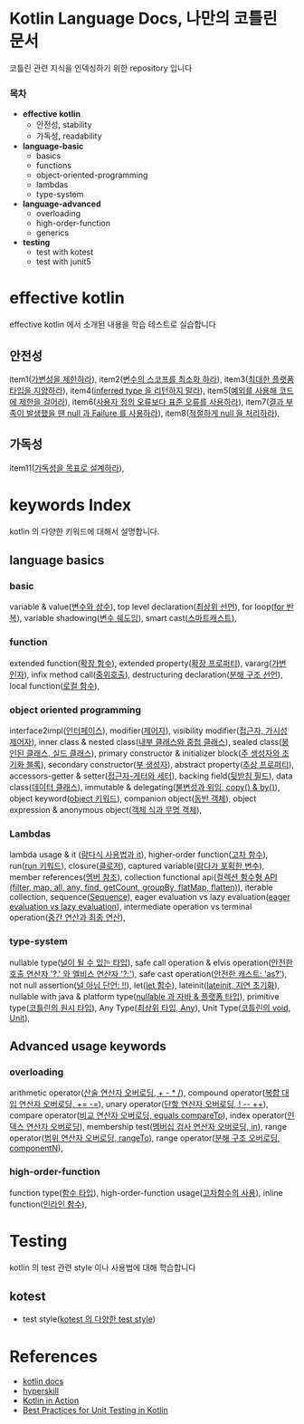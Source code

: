 # Kotlin Language Docs, 나만의 코틀린 문서

코틀린 관련 지식을 인덱싱하기 위한 repository 입니다

### 목차

- **effective kotlin**
  - 안전성, stability
  - 가독성, readability
- **language-basic**
  - basics
  - functions
  - object-oriented-programming
  - lambdas
  - type-system
- **language-advanced**
  - overloading
  - high-order-function
  - generics
- **testing**
  - test with kotest
  - test with junit5

# effective kotlin

effective kotlin 에서 소개된 내용을 학습 테스트로 실습합니다

## 안전성

item1([가변성을 제한하라](https://github.com/my-research/kotlin/blob/master/effective-kotlin/stability/src/test/kotlin/com/github/dhslrl321/item01/Main.kt)),
item2([변수의 스코프를 최소화 하라](https://github.com/my-research/kotlin/blob/master/effective-kotlin/stability/src/test/kotlin/com/github/dhslrl321/item02/Main.kt)),
item3([최대한 플랫폼 타입을 지양하라](https://github.com/my-research/kotlin/blob/master/effective-kotlin/stability/src/test/kotlin/com/github/dhslrl321/item03/Main.kt)),
item4([inferred type 을 리턴하지 말라](https://github.com/my-research/kotlin/blob/master/effective-kotlin/stability/src/test/kotlin/com/github/dhslrl321/item04/Main.kt)),
item5([예외를 사용해 코드에 제한을 걸어라](https://github.com/my-research/kotlin/blob/master/effective-kotlin/stability/src/test/kotlin/com/github/dhslrl321/item05/Main.kt)),
item6([사용자 정의 오류보다 표준 오류를 사용하라](https://github.com/my-research/kotlin/blob/master/effective-kotlin/stability/src/test/kotlin/com/github/dhslrl321/item06/Main.kt)),
item7([결과 부족이 발생했을 땐 null 과 Failure 를 사용하라](https://github.com/my-research/kotlin/blob/master/effective-kotlin/stability/src/test/kotlin/com/github/dhslrl321/item07/Main.kt)),
item8([적절하게 null 을 처리하라](https://github.com/my-research/kotlin/blob/master/effective-kotlin/stability/src/test/kotlin/com/github/dhslrl321/item08/Main.kt)),

## 가독성

item11([가독성을 목표로 설계하라](https://github.com/my-research/kotlin/blob/master/effective-kotlin/readability/src/test/kotlin/com/github/dhslrl321/item11/Main.kt)),

# keywords Index

kotlin 의 다양한 키워드에 대해서 설명합니다.

## language basics

### basic

variable & value([변수와 상수](https://github.com/my-research/kotlin/tree/master/language-basic/basic/src/main/kotlin)),
top level declaration([최상위 선언](https://github.com/my-research/kotlin/blob/master/language-basic/basic/src/main/kotlin/TopLevelDeclaration.kt)),
for loop([for 반복](https://github.com/my-research/kotlin/blob/master/language-basic/basic/src/main/kotlin/ForLoop.kt)),
variable shadowing([변수 쉐도잉](https://github.com/my-research/kotlin/blob/master/language-basic/basic/src/main/kotlin/VariableShdowing.kt)),
smart cast([스마트캐스트](https://github.com/my-research/kotlin/blob/master/language-basic/basic/src/main/kotlin/SmartCast.kt)),

### function

extended function([확장 함수](https://github.com/my-research/kotlin/blob/master/language-basic/functions/src/main/kotlin/Collection.kt)),
extended property([확장 프로퍼티](#)),
vararg([가변 인자](https://github.com/my-research/kotlin/blob/master/language-basic/functions/src/main/kotlin/VariableArgument.kt)),
infix method call([중위호출](https://github.com/my-research/kotlin/blob/master/language-basic/functions/src/main/kotlin/InfixCall.kt)),
destructuring declaration([분해 구조 선언](https://github.com/my-research/kotlin/blob/master/language-basic/functions/src/main/kotlin/Destructure.kt)),
local function([로컬 함수](https://github.com/my-research/kotlin/blob/master/language-basic/functions/src/main/kotlin/LocalFunction.kt)),

### object oriented programming

interface2impl([인터페이스](https://github.com/my-research/kotlin/tree/master/language-basic/object-oriented-programming/src/main/kotlin)),
modifier([제어자](https://github.com/my-research/kotlin/tree/master/language-basic/object-oriented-programming/src/main/kotlin)),
visibility modifier([접근자, 가시성 제어자](https://github.com/my-research/kotlin/tree/master/language-basic/object-oriented-programming/src/main/kotlin)),
inner class & nested class([내부 클래스와 중첩 클래스](https://github.com/my-research/kotlin/tree/master/language-basic/object-oriented-programming/src/main/kotlin)),
sealed class([봉인된 클래스, 실드 클래스](https://github.com/my-research/kotlin/tree/master/language-basic/object-oriented-programming/src/main/kotlin)),
primary constructor & initializer block([주 생성자와 초기화 블록](https://github.com/my-research/kotlin/tree/master/language-basic/object-oriented-programming/src/main/kotlin)),
secondary constructor([부 생성자](https://github.com/my-research/kotlin/tree/master/language-basic/object-oriented-programming/src/main/kotlin)),
abstract property([추상 프로퍼티](https://github.com/my-research/kotlin/tree/master/language-basic/object-oriented-programming/src/main/kotlin)),
accessors-getter & setter([접근자-게터와 세터](https://github.com/my-research/kotlin/tree/master/language-basic/object-oriented-programming/src/main/kotlin)),
backing field([뒷받침 필드](https://github.com/my-research/kotlin/tree/master/language-basic/object-oriented-programming/src/main/kotlin)),
data class([데이터 클래스](https://github.com/my-research/kotlin/tree/master/language-basic/object-oriented-programming/src/main/kotlin)),
immutable & delegating([불변성과 위임, copy() & by()](https://github.com/my-research/kotlin/tree/master/language-basic/object-oriented-programming/src/main/kotlin)),
object keyword([object 키워드](https://github.com/my-research/kotlin/tree/master/language-basic/object-oriented-programming/src/main/kotlin)),
companion object([동반 객체](https://github.com/my-research/kotlin/tree/master/language-basic/object-oriented-programming/src/main/kotlin)),
object expression & anonymous object([객체 식과 무명 객체](https://github.com/my-research/kotlin/tree/master/language-basic/object-oriented-programming/src/main/kotlin)),

### Lambdas

lambda usage & it ([람다식 사용법과 it](https://github.com/my-research/kotlin/tree/master/language-basic/lambdas/src/main/kotlin)),
higher-order function([고차 함수](https://github.com/my-research/kotlin/tree/master/language-basic/lambdas/src/main/kotlin)),
run([run 키워드](https://github.com/my-research/kotlin/tree/master/language-basic/lambdas/src/main/kotlin)),
closure([클로저](https://github.com/my-research/kotlin/tree/master/language-basic/lambdas/src/main/kotlin)),
captured variable([람다가 포획한 변수](https://github.com/my-research/kotlin/tree/master/language-basic/lambdas/src/main/kotlin)),
member references([멤버 참조](https://github.com/my-research/kotlin/tree/master/language-basic/lambdas/src/main/kotlin)),
collection functional api([컬렉션 함수형 API (filter, map, all, any, find, getCount, groupBy, flatMap, flatten)](https://github.com/my-research/kotlin/tree/master/language-basic/lambdas/src/main/kotlin)),
iterable collection, sequence([Sequence](https://github.com/my-research/kotlin/tree/master/language-basic/lambdas/src/main/kotlin)),
eager evaluation vs lazy evaluation([eager evaluation vs lazy evaluation](https://github.com/my-research/kotlin/tree/master/language-basic/lambdas/src/main/kotlin)),
intermediate operation vs terminal operation([중간 연산과 최종 연산](https://github.com/my-research/kotlin/tree/master/language-basic/lambdas/src/main/kotlin)),

### type-system

nullable type([널이 될 수 있는 타입](https://github.com/my-research/kotlin/tree/master/language-basic/type-system/src/main/kotlin)),
safe call operation & elvis operation([안전한 호출 연산자 '?.' 와 엘비스 연산자 '?:'](https://github.com/my-research/kotlin/tree/master/language-basic/type-system/src/main/kotlin)),
safe cast operation([안전한 캐스트: 'as?'](https://github.com/my-research/kotlin/tree/master/language-basic/type-system/src/main/kotlin)),
not null assertion([널 아님 단언: !!](https://github.com/my-research/kotlin/tree/master/language-basic/type-system/src/main/kotlin)),
let([let 함수](https://github.com/my-research/kotlin/tree/master/language-basic/type-system/src/main/kotlin)),
lateinit([lateinit, 지연 초기화](https://github.com/my-research/kotlin/tree/master/language-basic/type-system/src/main/kotlin)),
nullable with java & platform type([nullable 과 자바 & 플랫폼 타입](https://github.com/my-research/kotlin/tree/master/language-basic/type-system/src/main/kotlin)),
primitive type([코틀린의 원시 타입](https://github.com/my-research/kotlin/tree/master/language-basic/type-system/src/main/kotlin)),
Any Type([최상위 타입, Any](https://github.com/my-research/kotlin/tree/master/language-basic/type-system/src/main/kotlin)),
Unit Type([코틀린의 void, Unit](https://github.com/my-research/kotlin/tree/master/language-basic/type-system/src/main/kotlin)),

## Advanced usage keywords

### overloading

arithmetic operator([산술 연산자 오버로딩, + - * /](https://github.com/my-research/kotlin/tree/master/language-advanced/overloading/src/test/kotlin)),
compound operator([복합 대입 연산자 오버로딩, += -=](https://github.com/my-research/kotlin/tree/master/language-advanced/overloading/src/test/kotlin)),
unary operator([단항 연산자 오버로딩, ! -- ++](https://github.com/my-research/kotlin/tree/master/language-advanced/overloading/src/test/kotlin)),
compare operator([비교 연산자 오버로딩, equals compareTo](https://github.com/my-research/kotlin/tree/master/language-advanced/overloading/src/test/kotlin)),
index operator([인덱스 연산자 오버로딩](https://github.com/my-research/kotlin/tree/master/language-advanced/overloading/src/test/kotlin)),
membership test([멤버십 검사 연산자 오버로딩, in](https://github.com/my-research/kotlin/tree/master/language-advanced/overloading/src/test/kotlin)),
range operator([범위 연산자 오버로딩, rangeTo](https://github.com/my-research/kotlin/tree/master/language-advanced/overloading/src/test/kotlin)),
range operator([분해 구조 오버로딩, componentN](https://github.com/my-research/kotlin/tree/master/language-advanced/overloading/src/test/kotlin)),

### high-order-function

function type([함수 타입](#)),
high-order-function usage([고차함수의 사용](#)),
inline function([인라인 함수](#)),

# Testing

kotlin 의 test 관련 style 이나 사용법에 대해 학습합니다

## kotest

- test style([kotest 의 다양한 test style](#))

# References

- [kotlin docs](https://kotlinlang.org/docs/basic-syntax.html)
- [hyperskill](https://hyperskill.org/tracks/18)
- [Kotlin in Action](http://www.yes24.com/Product/Goods/55148593)
- [Best Practices for Unit Testing in Kotlin](https://resources.jetbrains.com/storage/products/kotlinconf2018/slides/4_Best%20Practices%20for%20Unit%20Testing%20in%20Kotlin.pdf)
